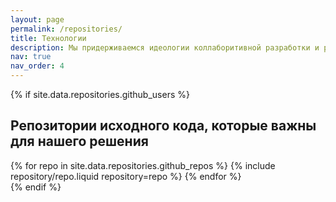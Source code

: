 ```yaml
---
layout: page
permalink: /repositories/
title: Технологии
description: Мы придерживаемся идеологии коллаборитивной разработки и разумеется опираемся на open-source технологии. Более того, всё что мы можем, мы стараемся отправлять обратно в upstream, насколько это возможно в нынешних условиях. Поэтому мы не можем обойти вниманием технологии, которые используем в качестве основы. Все мы перечислить не можем, но постараемся подсветить самые важные (в том числе и технологии, которые заопенсорсили сами)
nav: true
nav_order: 4
---
```

{% if site.data.repositories.github_users %}

## Репозитории исходного кода, которые важны для нашего решения

<div class="repositories d-flex flex-wrap flex-md-row flex-column justify-content-between align-items-center">
  {% for repo in site.data.repositories.github_repos %}
    {% include repository/repo.liquid repository=repo %}
  {% endfor %}
</div>
{% endif %}
